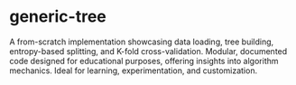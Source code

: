 # generic-tree
A from-scratch implementation showcasing data loading, tree building, entropy-based splitting, and K-fold cross-validation. Modular, documented code designed for educational purposes, offering insights into algorithm mechanics. Ideal for learning, experimentation, and customization.
